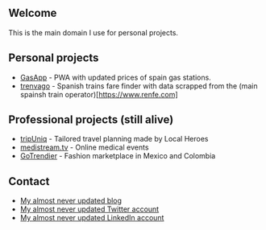 ## Welcome

This is the main domain I use for personal projects.

## Personal projects

- [GasApp](https://gasapp.dropdatabase.es/) - PWA with updated prices of spain gas stations.
- [trenvago](https://trenvago.dropdatabase.es/) - Spanish trains fare finder with data scrapped from the (main spainsh train operator)[https://www.renfe.com]

## Professional projects (still alive)

- [tripUniq](https://www.tripuniq.com/) - Tailored travel planning made by Local Heroes
- [medistream.tv](https://medistream.tv/) - Online medical events
- [GoTrendier](https://www.gotrendier.com/) - Fashion marketplace in Mexico and Colombia

## Contact

- [My almost never updated blog](https://www.eduardmartinez.es/)
- [My almost never updated Twitter account](https://twitter.com/publicString)
- [My almost never updated LinkedIn account](https://www.linkedin.com/in/eduardmartinez/)
